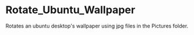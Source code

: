 # Rotate_Ubuntu_Wallpaper
Rotates an ubuntu desktop's wallpaper using jpg files in the Pictures folder.
